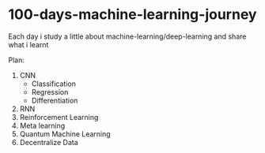# 100-days-machine-learning-journey
Each day i study a little about machine-learning/deep-learning and share what i learnt

Plan:
1. CNN
    - Classification
    - Regression
    - Differentiation
1. RNN
1. Reinforcement Learning
1. Meta learning
1. Quantum Machine Learning
1. Decentralize Data


